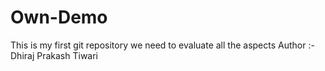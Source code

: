 # Own-Demo
This is my first git repository
we need to evaluate all the aspects
Author :- Dhiraj Prakash Tiwari

